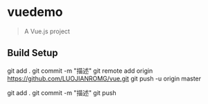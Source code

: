 # vuedemo

> A Vue.js project

## Build Setup

git add .
git commit -m "描述"
git remote add origin https://github.com/LUOJIANROMG/vue.git
git push -u origin master



git add .
git commit -m "描述"
git push
